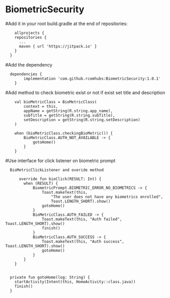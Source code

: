 # BiometricSecurity

#Add it in your root build.gradle at the end of repositories:
    
        allprojects {
        repositories {
          ...
          maven { url 'https://jitpack.io' }
        }
      }
      
#Add the dependency
 
      dependencies {
	        implementation 'com.github.rcomhubs:BiometricSecurity:1.0.1'
	    }
      
#Add method to check biometric exist or not if exist set title and description

        val bioMetricClass = BioMetricClass(
            context = this,
            appName = getString(R.string.app_name),
            subTitle = getString(R.string.subTitle),
            setDescription = getString(R.string.setDescription)
        )
        
        when (bioMetricClass.checkingBioMetric()) {
            BioMetricClass.AUTH_NOT_AVAILABLE -> {
                gotoHome()
            }
        }
        
#Use interface for click listener on biometric prompt

      BioMetricClickListener and overide method
      
          override fun bioClick(RESULT: Int) {
            when (RESULT) {
                BiometricPrompt.BIOMETRIC_ERROR_NO_BIOMETRICS -> {
                    Toast.makeText(this,
                        "The user does not have any biometrics enrolled",
                        Toast.LENGTH_SHORT).show()
                    gotoHome()
                }
                BioMetricClass.AUTH_FAILED -> {
                    Toast.makeText(this, "Auth failed", Toast.LENGTH_SHORT).show()
                    finish()
                }
                BioMetricClass.AUTH_SUCCESS -> {
                    Toast.makeText(this, "Auth success", Toast.LENGTH_SHORT).show()
                    gotoHome()
                }
            }
        }
        
  
      private fun gotoHome(log: String) {
        startActivity(Intent(this, HomeActivity::class.java))
        finish()
      }
        
        

